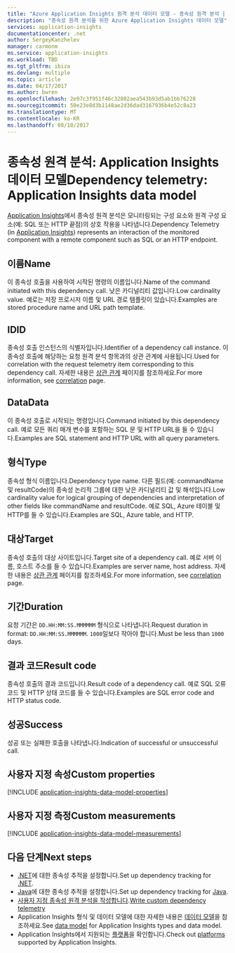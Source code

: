 ```yaml
---
title: "Azure Application Insights 원격 분석 데이터 모델 - 종속성 원격 분석 | Microsoft Docs"
description: "종속성 원격 분석을 위한 Azure Application Insights 데이터 모델"
services: application-insights
documentationcenter: .net
author: SergeyKanzhelev
manager: carmonm
ms.service: application-insights
ms.workload: TBD
ms.tgt_pltfrm: ibiza
ms.devlang: multiple
ms.topic: article
ms.date: 04/17/2017
ms.author: bwren
ms.openlocfilehash: 2e97c3f951f46c32802aea543b93d5ab1bb76228
ms.sourcegitcommit: 50e23e8d3b1148ae2d36dad3167936b4e52c8a23
ms.translationtype: MT
ms.contentlocale: ko-KR
ms.lasthandoff: 08/18/2017
---
```

# <a name="dependency-telemetry-application-insights-data-model"></a><span data-ttu-id="97aa4-103">종속성 원격 분석: Application Insights 데이터 모델</span><span class="sxs-lookup"><span data-stu-id="97aa4-103">Dependency telemetry: Application Insights data model</span></span>

<span data-ttu-id="97aa4-104">[Application Insights](app-insights-overview.md)에서 종속성 원격 분석은 모니터링되는 구성 요소와 원격 구성 요소(예: SQL 또는 HTTP 끝점)의 상호 작용을 나타냅니다.</span><span class="sxs-lookup"><span data-stu-id="97aa4-104">Dependency Telemetry (in [Application Insights](app-insights-overview.md)) represents an interaction of the monitored component with a remote component such as SQL or an HTTP endpoint.</span></span>

## <a name="name"></a><span data-ttu-id="97aa4-105">이름</span><span class="sxs-lookup"><span data-stu-id="97aa4-105">Name</span></span>

<span data-ttu-id="97aa4-106">이 종속성 호출을 사용하여 시작된 명령의 이름입니다.</span><span class="sxs-lookup"><span data-stu-id="97aa4-106">Name of the command initiated with this dependency call.</span></span> <span data-ttu-id="97aa4-107">낮은 카디널리티 값입니다.</span><span class="sxs-lookup"><span data-stu-id="97aa4-107">Low cardinality value.</span></span> <span data-ttu-id="97aa4-108">예로는 저장 프로시저 이름 및 URL 경로 템플릿이 있습니다.</span><span class="sxs-lookup"><span data-stu-id="97aa4-108">Examples are stored procedure name and URL path template.</span></span>

## <a name="id"></a><span data-ttu-id="97aa4-109">ID</span><span class="sxs-lookup"><span data-stu-id="97aa4-109">ID</span></span>

<span data-ttu-id="97aa4-110">종속성 호출 인스턴스의 식별자입니다.</span><span class="sxs-lookup"><span data-stu-id="97aa4-110">Identifier of a dependency call instance.</span></span> <span data-ttu-id="97aa4-111">이 종속성 호출에 해당하는 요청 원격 분석 항목과의 상관 관계에 사용됩니다.</span><span class="sxs-lookup"><span data-stu-id="97aa4-111">Used for correlation with the request telemetry item corresponding to this dependency call.</span></span> <span data-ttu-id="97aa4-112">자세한 내용은 [상관 관계](application-insights-correlation.md) 페이지를 참조하세요.</span><span class="sxs-lookup"><span data-stu-id="97aa4-112">For more information, see [correlation](application-insights-correlation.md) page.</span></span>

## <a name="data"></a><span data-ttu-id="97aa4-113">Data</span><span class="sxs-lookup"><span data-stu-id="97aa4-113">Data</span></span>

<span data-ttu-id="97aa4-114">이 종속성 호출로 시작되는 명령입니다.</span><span class="sxs-lookup"><span data-stu-id="97aa4-114">Command initiated by this dependency call.</span></span> <span data-ttu-id="97aa4-115">예로 모든 쿼리 매개 변수를 포함하는 SQL 문 및 HTTP URL을 들 수 있습니다.</span><span class="sxs-lookup"><span data-stu-id="97aa4-115">Examples are SQL statement and HTTP URL with all query parameters.</span></span>

## <a name="type"></a><span data-ttu-id="97aa4-116">형식</span><span class="sxs-lookup"><span data-stu-id="97aa4-116">Type</span></span>

<span data-ttu-id="97aa4-117">종속성 형식 이름입니다.</span><span class="sxs-lookup"><span data-stu-id="97aa4-117">Dependency type name.</span></span> <span data-ttu-id="97aa4-118">다른 필드(예: commandName 및 resultCode)의 종속성 논리적 그룹에 대한 낮은 카디널리티 값 및 해석입니다.</span><span class="sxs-lookup"><span data-stu-id="97aa4-118">Low cardinality value for logical grouping of dependencies and interpretation of other fields like commandName and resultCode.</span></span> <span data-ttu-id="97aa4-119">예로 SQL, Azure 테이블 및 HTTP를 들 수 있습니다.</span><span class="sxs-lookup"><span data-stu-id="97aa4-119">Examples are SQL, Azure table, and HTTP.</span></span>

## <a name="target"></a><span data-ttu-id="97aa4-120">대상</span><span class="sxs-lookup"><span data-stu-id="97aa4-120">Target</span></span>

<span data-ttu-id="97aa4-121">종속성 호출의 대상 사이트입니다.</span><span class="sxs-lookup"><span data-stu-id="97aa4-121">Target site of a dependency call.</span></span> <span data-ttu-id="97aa4-122">예로 서버 이름, 호스트 주소를 들 수 있습니다.</span><span class="sxs-lookup"><span data-stu-id="97aa4-122">Examples are server name, host address.</span></span> <span data-ttu-id="97aa4-123">자세한 내용은 [상관 관계](application-insights-correlation.md) 페이지를 참조하세요.</span><span class="sxs-lookup"><span data-stu-id="97aa4-123">For more information, see [correlation](application-insights-correlation.md) page.</span></span>

## <a name="duration"></a><span data-ttu-id="97aa4-124">기간</span><span class="sxs-lookup"><span data-stu-id="97aa4-124">Duration</span></span>

<span data-ttu-id="97aa4-125">요청 기간은 `DD.HH:MM:SS.MMMMMM` 형식으로 나타냅니다.</span><span class="sxs-lookup"><span data-stu-id="97aa4-125">Request duration in format: `DD.HH:MM:SS.MMMMMM`.</span></span> <span data-ttu-id="97aa4-126">`1000`일보다 작아야 합니다.</span><span class="sxs-lookup"><span data-stu-id="97aa4-126">Must be less than `1000` days.</span></span>

## <a name="result-code"></a><span data-ttu-id="97aa4-127">결과 코드</span><span class="sxs-lookup"><span data-stu-id="97aa4-127">Result code</span></span>

<span data-ttu-id="97aa4-128">종속성 호출의 결과 코드입니다.</span><span class="sxs-lookup"><span data-stu-id="97aa4-128">Result code of a dependency call.</span></span> <span data-ttu-id="97aa4-129">예로 SQL 오류 코드 및 HTTP 상태 코드를 들 수 있습니다.</span><span class="sxs-lookup"><span data-stu-id="97aa4-129">Examples are SQL error code and HTTP status code.</span></span>

## <a name="success"></a><span data-ttu-id="97aa4-130">성공</span><span class="sxs-lookup"><span data-stu-id="97aa4-130">Success</span></span>

<span data-ttu-id="97aa4-131">성공 또는 실패한 호출을 나타냅니다.</span><span class="sxs-lookup"><span data-stu-id="97aa4-131">Indication of successful or unsuccessful call.</span></span>

## <a name="custom-properties"></a><span data-ttu-id="97aa4-132">사용자 지정 속성</span><span class="sxs-lookup"><span data-stu-id="97aa4-132">Custom properties</span></span>

[!INCLUDE [application-insights-data-model-properties](../../includes/application-insights-data-model-properties.md)]

## <a name="custom-measurements"></a><span data-ttu-id="97aa4-133">사용자 지정 측정</span><span class="sxs-lookup"><span data-stu-id="97aa4-133">Custom measurements</span></span>

[!INCLUDE [application-insights-data-model-measurements](../../includes/application-insights-data-model-measurements.md)]


## <a name="next-steps"></a><span data-ttu-id="97aa4-134">다음 단계</span><span class="sxs-lookup"><span data-stu-id="97aa4-134">Next steps</span></span>

- <span data-ttu-id="97aa4-135">[.NET](app-insights-asp-net-dependencies.md)에 대한 종속성 추적을 설정합니다.</span><span class="sxs-lookup"><span data-stu-id="97aa4-135">Set up dependency tracking for [.NET](app-insights-asp-net-dependencies.md).</span></span>
- <span data-ttu-id="97aa4-136">[Java](app-insights-java-agent.md)에 대한 종속성 추적을 설정합니다.</span><span class="sxs-lookup"><span data-stu-id="97aa4-136">Set up dependency tracking for [Java](app-insights-java-agent.md).</span></span>
- <span data-ttu-id="97aa4-137">[사용자 지정 종속성 원격 분석을 작성합니다](app-insights-api-custom-events-metrics.md#trackdependency).</span><span class="sxs-lookup"><span data-stu-id="97aa4-137">[Write custom dependency telemetry](app-insights-api-custom-events-metrics.md#trackdependency)</span></span>
- <span data-ttu-id="97aa4-138">Application Insights 형식 및 데이터 모델에 대한 자세한 내용은 [데이터 모델](application-insights-data-model.md)을 참조하세요.</span><span class="sxs-lookup"><span data-stu-id="97aa4-138">See [data model](application-insights-data-model.md) for Application Insights types and data model.</span></span>
- <span data-ttu-id="97aa4-139">Application Insights에서 지원되는 [플랫폼](app-insights-platforms.md)을 확인합니다.</span><span class="sxs-lookup"><span data-stu-id="97aa4-139">Check out [platforms](app-insights-platforms.md) supported by Application Insights.</span></span>
